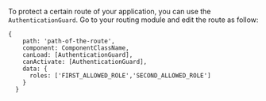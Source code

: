 To protect a certain route of your application, you can use the `AuthenticationGuard`. Go to your routing module and edit the route as follow:  
```
{
    path: 'path-of-the-route',
    component: ComponentClassName,
    canLoad: [AuthenticationGuard],
    canActivate: [AuthenticationGuard],
    data: {
      roles: ['FIRST_ALLOWED_ROLE','SECOND_ALLOWED_ROLE']
    }
  }
```
